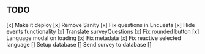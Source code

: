 ## TODO

[x] Make it deploy
[x] Remove Sanity
[x] Fix questions in Encuesta
[x] Hide events functionality
[x] Translate surveyQuestions
[x] Fix rounded button
[x] Language modal on loading
[x] Fix metadata
[x] Fix reactive selected language
[] Setup database
[] Send survey to database
[]
